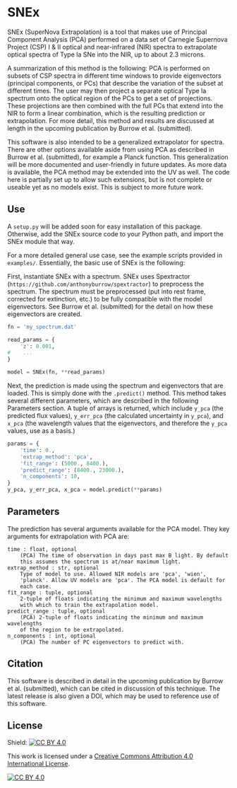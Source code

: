 # SNEx

SNEx (SuperNova Extrapolation) is a tool that makes use of Principal Component
Analysis (PCA) performed on a data set of Carnegie Supernova Project (CSP) I &
II optical and near-infrared (NIR) spectra to extrapolate optical spectra of
Type Ia SNe into the NIR, up to about 2.3 microns.

A summarization of this method is the following: PCA is performed on subsets of
CSP spectra in different time windows to provide eigenvectors (principal
components, or PCs) that describe the variation of the subset at different
times. The user may then project a separate optical Type Ia spectrum onto the
optical region of the PCs to get a set of projections. These projections are
then combined with the full PCs that extend into the NIR to form a linear
combination, which is the resulting prediction or extrapolation. For more
detail, this method and results are discussed at length in the upcoming
publication by Burrow et al. (submitted).

This software is also intended to be a generalized extrapolator for spectra.
There are other options available aside from using PCA as described in Burrow
et al. (submitted), for example a Planck function. This generalization will be
more documented and user-friendly in future updates. As more data is available,
the PCA method may be extended into the UV as well. The code here is
partially set up to allow such extensions, but is not complete or useable yet
as no models exist. This is subject to more future work.

## Use

A `setup.py` will be added soon for easy installation of this package.
Otherwise, add the SNEx source code to your Python path, and import the SNEx
module that way.

For a more detailed general use case, see the example scripts provided in
`examples/`. Essentially, the basic use of SNEx is the following:

First, instantiate SNEx with a spectrum. SNEx uses Spextractor
(`https://github.com/anthonyburrow/spextractor`) to preprocess the spectrum.
The spectrum must be preprocessed (put into rest frame, corrected for
extinction, etc.) to be fully compatible with the model eigenvectors. See
Burrow et al. (submitted) for the detail on how these eigenvectors are created.
```python
fn = 'my_spectrum.dat'

read_params = {
    'z': 0.001,
#    ...
}

model = SNEx(fn, **read_params)
```

Next, the prediction is made using the spectrum and eigenvectors that are
loaded. This is simply done with the `.predict()` method. This method takes
several different parameters, which are described in the following Parameters
section. A tuple of arrays is returned, which include `y_pca` (the predicted
flux values), `y_err_pca` (the calculated uncertainty in `y_pca`), and `x_pca`
(the wavelength values that the eigenvectors, and therefore the `y_pca` values,
use as a basis.)
```python
params = {
    'time': 0.,
    'extrap_method': 'pca',
    'fit_range': (5000., 8400.),
    'predict_range': (8400., 23000.),
    'n_components': 10,
}
y_pca, y_err_pca, x_pca = model.predict(**params)
```

## Parameters

The prediction has several arguments available for the PCA model. They key
arguments for extrapolation with PCA are:
```
time : float, optional
    (PCA) The time of observation in days past max B light. By default
    this assumes the spectrum is at/near maximum light.
extrap_method : str, optional
    Type of model to use. Allowed NIR models are 'pca', 'wien',
    'planck'. Allow UV models are 'pca'. The PCA model is default for
    each case.
fit_range : tuple, optional
    2-tuple of floats indicating the minimum and maximum wavelengths
    with which to train the extrapolation model.
predict_range : tuple, optional
    (PCA) 2-tuple of floats indicating the minimum and maximum wavelengths
    of the region to be extrapolated.
n_components : int, optional
    (PCA) The number of PC eigenvectors to predict with.
```

## Citation

This software is described in detail in the upcoming publication by Burrow et
al. (submitted), which can be cited in discussion of this technique. The latest
release is also given a DOI, which may be used to reference use of this
software.

## License

Shield: [![CC BY 4.0][cc-by-shield]][cc-by]

This work is licensed under a
[Creative Commons Attribution 4.0 International License][cc-by].

[![CC BY 4.0][cc-by-image]][cc-by]

[cc-by]: http://creativecommons.org/licenses/by/4.0/
[cc-by-image]: https://i.creativecommons.org/l/by/4.0/88x31.png
[cc-by-shield]: https://img.shields.io/badge/License-CC%20BY%204.0-lightgrey.svg
